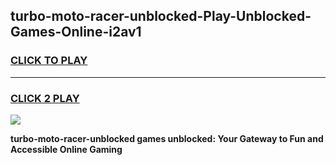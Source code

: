 
## turbo-moto-racer-unblocked-Play-Unblocked-Games-Online-i2av1
<h3>
<a href="https://premium76.site?title=turbo-moto-racer-unblocked&ref=25A">CLICK TO PLAY</a></h3>
<hr>

<h3>
<a href="https://premium76.site?title=turbo-moto-racer-unblocked&ref=25A">CLICK 2 PLAY</a>
  
</h3>

<a href="https://premium76.site?title=turbo-moto-racer-unblocked&ref=25A"><img src="https://clearcache.store/games.png"></a>


**turbo-moto-racer-unblocked games unblocked: Your Gateway to Fun and Accessible Online Gaming**
